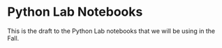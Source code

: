 # Python Lab Notebooks
This is the draft to the Python Lab notebooks that we will be using in the Fall.


